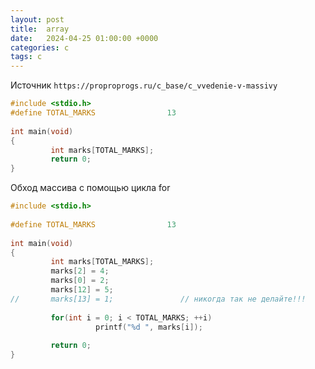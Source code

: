 ```yaml
---
layout: post
title:  array
date:   2024-04-25 01:00:00 +0000
categories: c
tags: c
---
```


Источник `https://proproprogs.ru/c_base/c_vvedenie-v-massivy`

```c
#include <stdio.h>
#define TOTAL_MARKS                13
 
int main(void)
{
         int marks[TOTAL_MARKS];
         return 0;
}
```

Обход массива с помощью цикла for

```c
#include <stdio.h>
 
#define TOTAL_MARKS                13
 
int main(void)
{
         int marks[TOTAL_MARKS];
         marks[2] = 4;
         marks[0] = 2;
         marks[12] = 5;
//       marks[13] = 1;               // никогда так не делайте!!!
 
         for(int i = 0; i < TOTAL_MARKS; ++i)
                   printf("%d ", marks[i]);
 
         return 0;
}
```

